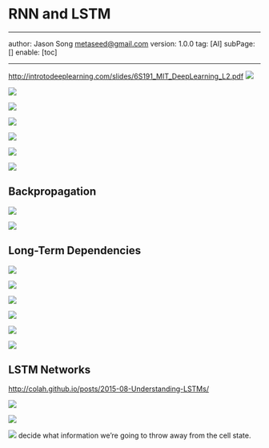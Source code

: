 # RNN and LSTM
---
author: Jason Song <metaseed@gmail.com>
version: 1.0.0
tag: [AI]
subPage: []
enable: [toc]

---
http://introtodeeplearning.com/slides/6S191_MIT_DeepLearning_L2.pdf
![](https://raw.githubusercontent.com/metasong/iam-data/master/documents/197/image/20230605T190617534Z-image.png)

![](https://raw.githubusercontent.com/metasong/iam-data/master/documents/197/image/20230605T190931053Z-image.png)

![](https://raw.githubusercontent.com/metasong/iam-data/master/documents/197/image/20230605T204826149Z-image.png)

![](https://raw.githubusercontent.com/metasong/iam-data/master/documents/197/image/20230605T191239460Z-image.png)

![](https://raw.githubusercontent.com/metasong/iam-data/master/documents/197/image/20230605T191705905Z-image.png)

![](https://raw.githubusercontent.com/metasong/iam-data/master/documents/197/image/20230605T192252382Z-image.png)

![](https://raw.githubusercontent.com/metasong/iam-data/master/documents/197/image/20230605T192828507Z-image.png)


## Backpropagation
![](https://raw.githubusercontent.com/metasong/iam-data/master/documents/197/image/20230605T200749780Z-image.png)

![](https://raw.githubusercontent.com/metasong/iam-data/master/documents/197/image/20230605T201012491Z-image.png)

## Long-Term Dependencies
![](https://raw.githubusercontent.com/metasong/iam-data/master/documents/197/image/20230605T201307467Z-image.png)



![](https://raw.githubusercontent.com/metasong/iam-data/master/documents/197/image/20230605T200106491Z-image.png)

![](https://raw.githubusercontent.com/metasong/iam-data/master/documents/197/image/20230605T200446829Z-image.png)

![](https://raw.githubusercontent.com/metasong/iam-data/master/documents/197/image/20230605T200244841Z-image.png)

![](https://raw.githubusercontent.com/metasong/iam-data/master/documents/197/image/20230605T195950093Z-image.png)

![](https://raw.githubusercontent.com/metasong/iam-data/master/documents/197/image/20230605T200150593Z-image.png)


## LSTM Networks
http://colah.github.io/posts/2015-08-Understanding-LSTMs/

![](https://raw.githubusercontent.com/metasong/iam-data/master/documents/197/image/20230605T205130305Z-image.png)

![](https://raw.githubusercontent.com/metasong/iam-data/master/documents/197/image/20230605T205145080Z-image.png)

![](https://raw.githubusercontent.com/metasong/iam-data/master/documents/197/image/20230605T205700693Z-image.png)
 decide what information we’re going to throw away from the cell state.
 
 
 